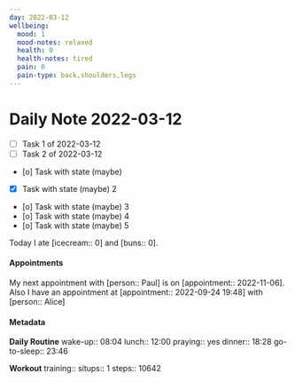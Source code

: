 ```yaml
---
day: 2022-03-12
wellbeing:
  mood: 1
  mood-notes: relaxed
  health: 0
  health-notes: tired
  pain: 0
  pain-type: back,shoulders,legs
---
```


# Daily Note 2022-03-12

- [ ] Task 1 of 2022-03-12
- [ ] Task 2 of 2022-03-12
- [o] Task with state (maybe)
- [x] Task with state (maybe) 2
- [o] Task with state (maybe) 3
- [o] Task with state (maybe) 4
- [o] Task with state (maybe) 5

Today I ate [icecream:: 0] and [buns:: 0].

#### Appointments
My next appointment with [person:: Paul] is on [appointment:: 2022-11-06].
Also I have an appointment at [appointment:: 2022-09-24 19:48] with [person:: Alice]

#### Metadata

**Daily Routine**
wake-up:: 08:04
lunch:: 12:00
praying:: yes
dinner:: 18:28
go-to-sleep:: 23:46

**Workout**
training:: 
situps:: 1
steps:: 10642
